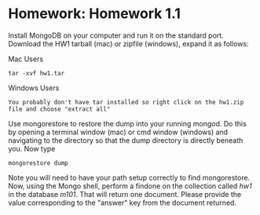 # Homework: Homework 1.1

Install MongoDB on your computer and run it on the standard port.
Download the HW1 tarball (mac) or zipfile (windows), expand it as follows:

Mac Users

    tar -xvf hw1.tar

Windows Users

    You probably don't have tar installed so right click on the hw1.zip file and choose "extract all"

Use mongorestore to restore the dump into your running mongod. Do this by opening a terminal window (mac) or cmd window (windows) and navigating to the directory so that the dump directory is directly beneath you. Now type

    mongorestore dump

Note you will need to have your path setup correctly to find mongorestore.
Now, using the Mongo shell, perform a findone on the collection called *hw1* in the database *m101*. That will return one document. Please provide the value corresponding to the "answer" key from the document returned.